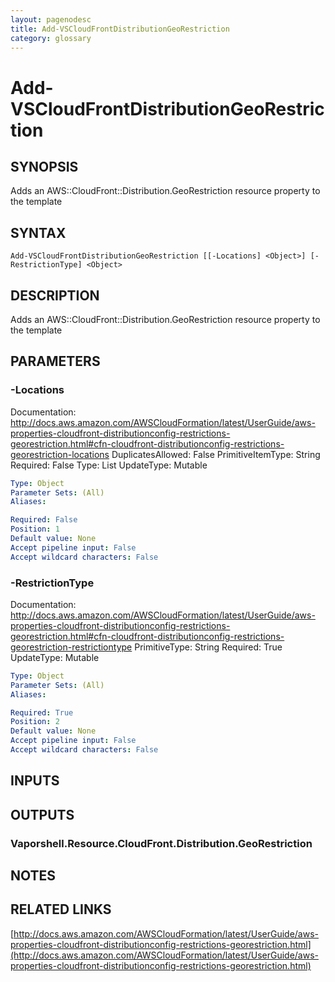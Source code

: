```yaml
---
layout: pagenodesc
title: Add-VSCloudFrontDistributionGeoRestriction
category: glossary
---
```


# Add-VSCloudFrontDistributionGeoRestriction

## SYNOPSIS
Adds an AWS::CloudFront::Distribution.GeoRestriction resource property to the template

## SYNTAX

```
Add-VSCloudFrontDistributionGeoRestriction [[-Locations] <Object>] [-RestrictionType] <Object>
```

## DESCRIPTION
Adds an AWS::CloudFront::Distribution.GeoRestriction resource property to the template

## PARAMETERS

### -Locations
Documentation: http://docs.aws.amazon.com/AWSCloudFormation/latest/UserGuide/aws-properties-cloudfront-distributionconfig-restrictions-georestriction.html#cfn-cloudfront-distributionconfig-restrictions-georestriction-locations
DuplicatesAllowed: False
PrimitiveItemType: String
Required: False
Type: List
UpdateType: Mutable

```yaml
Type: Object
Parameter Sets: (All)
Aliases: 

Required: False
Position: 1
Default value: None
Accept pipeline input: False
Accept wildcard characters: False
```

### -RestrictionType
Documentation: http://docs.aws.amazon.com/AWSCloudFormation/latest/UserGuide/aws-properties-cloudfront-distributionconfig-restrictions-georestriction.html#cfn-cloudfront-distributionconfig-restrictions-georestriction-restrictiontype
PrimitiveType: String
Required: True
UpdateType: Mutable

```yaml
Type: Object
Parameter Sets: (All)
Aliases: 

Required: True
Position: 2
Default value: None
Accept pipeline input: False
Accept wildcard characters: False
```

## INPUTS

## OUTPUTS

### Vaporshell.Resource.CloudFront.Distribution.GeoRestriction

## NOTES

## RELATED LINKS

[http://docs.aws.amazon.com/AWSCloudFormation/latest/UserGuide/aws-properties-cloudfront-distributionconfig-restrictions-georestriction.html](http://docs.aws.amazon.com/AWSCloudFormation/latest/UserGuide/aws-properties-cloudfront-distributionconfig-restrictions-georestriction.html)

